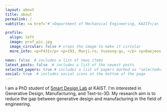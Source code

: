 ```yaml
---
layout: about
title: about
permalink: /
subtitle: <a href='#'>Department of Mechanical Engineering, KAIST</a>

profile:
  align: left
  image: prof_pic.jpg
  image_circular: false # crops the image to make it circular
  more_info: <p>F431</p> <p>193, Munji-ro, Yuseong-gu, </p> <p>Daejeon, Republic of Korea</p>

news: false  # includes a list of news items
latest_posts: false  # includes a list of the newest posts
selected_papers: true # includes a list of papers marked as "selected={true}"
social: true  # includes social icons at the bottom of the page
---
```


I am a PhD student of [Smart Design Lab](http://www.smartdesignlab.org/index.html) at KAIST.
I'm interested in Generative Design, Manufacturing, and Text-to-3D.
My research aim is to reduce the gap between generative design and manufacturing in the field of engineering.
